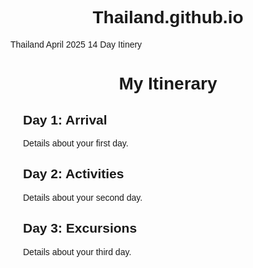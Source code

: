 # Thailand.github.io
Thailand April 2025
14 Day Itinery
<!DOCTYPE html>
<html lang="en">
<head>
    <meta charset="UTF-8">
    <meta name="viewport" content="width=device-width, initial-scale=1.0">
    <title>My Itinerary</title>
    <style>
        body { font-family: Arial, sans-serif; }
        h1 { text-align: center; }
        .itinerary { margin: 20px; }
    </style>
</head>
<body>
    <h1>My Itinerary</h1>
    <div class="itinerary">
        <h2>Day 1: Arrival</h2>
        <p>Details about your first day.</p>
        <h2>Day 2: Activities</h2>
        <p>Details about your second day.</p>
        <h2>Day 3: Excursions</h2>
        <p>Details about your third day.</p>
    </div>
</body>
</html>
